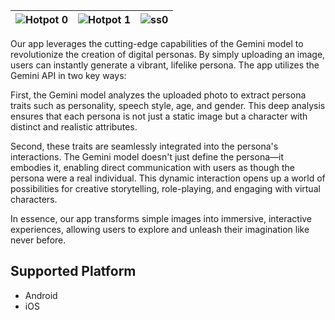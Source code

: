 ![Hotpot 0](https://github.com/user-attachments/assets/3c8c34a1-78f5-4df2-badb-0b520ab2d65d)|![Hotpot 1](https://github.com/user-attachments/assets/f29a94c5-e5ee-4057-a248-29087cc5971b)|![ss0](https://github.com/user-attachments/assets/75cc84ec-cd33-4760-b279-f9d3b29b61da)|
|------|---|---|


Our app leverages the cutting-edge capabilities of the Gemini model to revolutionize the creation of digital personas. By simply uploading an image, users can instantly generate a vibrant, lifelike persona. The app utilizes the Gemini API in two key ways:

First, the Gemini model analyzes the uploaded photo to extract persona traits such as personality, speech style, age, and gender. This deep analysis ensures that each persona is not just a static image but a character with distinct and realistic attributes.

Second, these traits are seamlessly integrated into the persona's interactions. The Gemini model doesn't just define the persona—it embodies it, enabling direct communication with users as though the persona were a real individual. This dynamic interaction opens up a world of possibilities for creative storytelling, role-playing, and engaging with virtual characters.

In essence, our app transforms simple images into immersive, interactive experiences, allowing users to explore and unleash their imagination like never before.

## Supported Platform
* Android
* iOS

##
